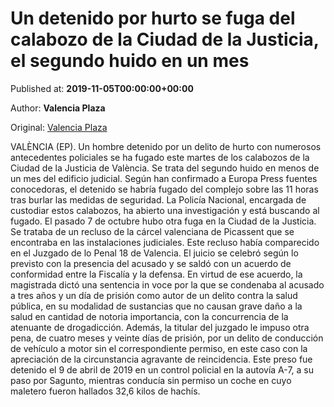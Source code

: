 
# Un detenido por hurto se fuga del calabozo de la Ciudad de la Justicia, el segundo huido en un mes

Published at: **2019-11-05T00:00:00+00:00**

Author: **Valencia Plaza**

Original: [Valencia Plaza](https://valenciaplaza.com/un-detenido-por-hurto-se-fuga-del-calabozo-de-la-ciudad-de-la-justicia-el-segundo-huido-en-un-mes)

VALÈNCIA (EP). Un hombre detenido por un delito de hurto con numerosos antecedentes policiales se ha fugado este martes de los calabozos de la Ciudad de la Justicia de València. Se trata del segundo huido en menos de un mes del edificio judicial.
Según han confirmado a Europa Press fuentes conocedoras, el detenido se habría fugado del complejo sobre las 11 horas tras burlar las medidas de seguridad. La Policía Nacional, encargada de custodiar estos calabozos, ha abierto una investigación y está buscando al fugado.
El pasado 7 de octubre hubo otra fuga en la Ciudad de la Justicia. Se trataba de un recluso de la cárcel valenciana de Picassent que se encontraba en las instalaciones judiciales.
Este recluso había comparecido en el Juzgado de lo Penal 18 de Valencia. El juicio se celebró según lo previsto con la presencia del acusado y se saldó con un acuerdo de conformidad entre la Fiscalía y la defensa.
En virtud de ese acuerdo, la magistrada dictó una sentencia in voce por la que se condenaba al acusado a tres años y un día de prisión como autor de un delito contra la salud pública, en su modalidad de sustancias que no causan grave daño a la salud en cantidad de notoria importancia, con la concurrencia de la atenuante de drogadicción.
Además, la titular del juzgado le impuso otra pena, de cuatro meses y veinte días de prisión, por un delito de conducción de vehículo a motor sin el correspondiente permiso, en este caso con la apreciación de la circunstancia agravante de reincidencia.
Este preso fue detenido el 9 de abril de 2019 en un control policial en la autovía A-7, a su paso por Sagunto, mientras conducía sin permiso un coche en cuyo maletero fueron hallados 32,6 kilos de hachís.
